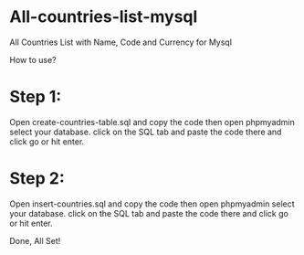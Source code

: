 # All-countries-list-mysql
All Countries List with Name, Code and Currency for Mysql

How to use?

# Step 1:
Open create-countries-table.sql and copy the code then open phpmyadmin select your database. click on the SQL tab and paste the code there and click go or hit enter.

# Step 2:
Open insert-countries.sql and copy the code then open phpmyadmin select your database. click on the SQL tab and paste the code there and click go or hit enter.

Done, All Set!

